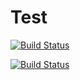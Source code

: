 # Test

[![Build Status](https://system-lab.dev.symphony.com/jenkins/job/WAR-1153-Test-QS/lastBuild/buildStatus)](https://system-lab.dev.symphony.com/jenkins/job/WAR-1153-Test-QS/lastBuild/buildStatus)


[![Build Status](https://system-lab.dev.symphony.com/jenkins/job/WAR-1153-Test-QS/135/buildStatus)](https://system-lab.dev.symphony.com/jenkins/job/WAR-1153-Test-QS/135/buildStatus)
